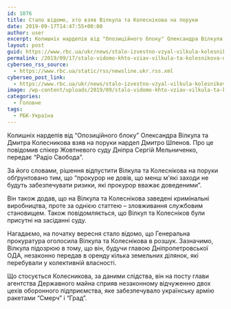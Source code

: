```yaml
---
id: 1076
title: Стало відомо, хто взяв Вілкула та Колеснікова на поруки
date: 2019-09-17T14:47:55+00:00
author: user
excerpt: Колишніх нардепів від "Опозиційного блоку" Олександра Вілкула та Дмитра Колесникова взяв на поруки нардеп Дмитро Шпенов. Про це повідомив спікер Жовтневого...
layout: post
guid: https://www.rbc.ua/ukr/news/stalo-izvestno-vzyal-vilkula-kolesnikova-1568730155.html
permalink: /2019/09/17/stalo-vidomo-khto-vziav-vilkula-ta-kolesnikova-na-poruky/
cyberseo_rss_source:
  - https://www.rbc.ua/static/rss/newsline.ukr.rss.xml
cyberseo_post_link:
  - https://www.rbc.ua/ukr/news/stalo-izvestno-vzyal-vilkula-kolesnikova-1568730155.html
image: /wp-content/uploads/2019/09/stalo-vidomo-khto-vziav-vilkula-ta-kolesnikova-na-poruky.jpg
categories:
  - Головне
tags:
  - РБК-Україна
---
```

Колишніх нардепів від &#8220;Опозиційного блоку&#8221; Олександра Вілкула та Дмитра Колесникова взяв на поруки нардеп Дмитро Шпенов. Про це повідомив спікер Жовтневого суду Дніпра Сергій Мельниченко, передає &#8220;Радіо Свобода&#8221;.

За його словами, рішення відпустити Вілкула та Колеснікова на поруки обґрунтовано тим, що &#8220;прокурор не довів, що менш м'які заходи не будуть забезпечувати ризики, які прокурор вважає доведеними&#8221;.

Він також додав, що на Вілкула та Колеснікова заведені кримінальні виробництва, проте за однією статтею &#8211; зловживання службовим становищем. Також повідомляється, що Вілкул та Колесніков були присутні на засіданні суду.

Нагадаємо, на початку вересня стало відомо, що Генеральна прокуратура оголосила Вілкула та Колеснікова в розшук. Зазначимо, Вілкула підозрюю в тому, що він, будучи главою Дніпропетровської ОДА, незаконно передав в оренду кілька земельних ділянок, які перебували у колективній власності.

Що стосується Колесникова, за даними слідства, він на посту глави агентства Державного майна сприяв незаконному відчуженню двох цехів оборонного підприємства, яке забезпечувало українську армію ракетами &#8220;Смерч&#8221; і &#8220;Град&#8221;.</p>